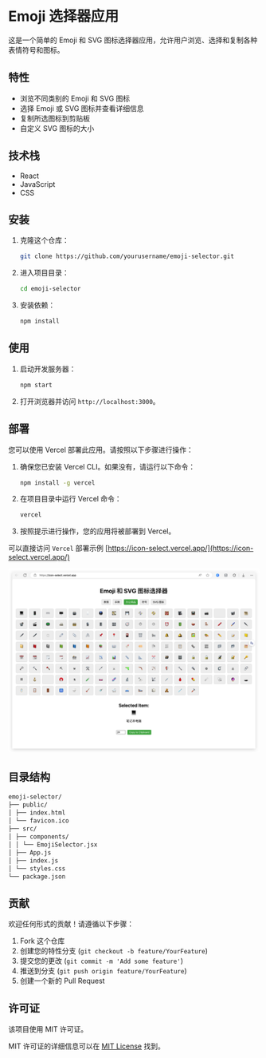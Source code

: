 # Emoji 选择器应用

这是一个简单的 Emoji 和 SVG 图标选择器应用，允许用户浏览、选择和复制各种表情符号和图标。

## 特性

- 浏览不同类别的 Emoji 和 SVG 图标
- 选择 Emoji 或 SVG 图标并查看详细信息
- 复制所选图标到剪贴板
- 自定义 SVG 图标的大小

## 技术栈

- React
- JavaScript
- CSS

## 安装

1. 克隆这个仓库：

   ```bash
   git clone https://github.com/yourusername/emoji-selector.git
   ```

2. 进入项目目录：

   ```bash
   cd emoji-selector
   ```

3. 安装依赖：

   ```bash
   npm install
   ```

## 使用

1. 启动开发服务器：

   ```bash
   npm start
   ```

2. 打开浏览器并访问 `http://localhost:3000`。

## 部署

您可以使用 Vercel 部署此应用。请按照以下步骤进行操作：

1. 确保您已安装 Vercel CLI。如果没有，请运行以下命令：

   ```bash
   npm install -g vercel
   ```

2. 在项目目录中运行 Vercel 命令：

   ```bash
   vercel
   ```

3. 按照提示进行操作，您的应用将被部署到 Vercel。

可以直接访问 `Vercel` 部署示例 [https://icon-select.vercel.app/](https://icon-select.vercel.app/)

<!-- SNAPSHOT -->
<img src="./snapshot.png" alt="snapshot" />

## 目录结构

```text
emoji-selector/
├── public/
│ ├── index.html
│ └── favicon.ico
├── src/
│ ├── components/
│ │ └── EmojiSelector.jsx
│ ├── App.js
│ ├── index.js
│ └── styles.css
└── package.json
```

## 贡献

欢迎任何形式的贡献！请遵循以下步骤：

1. Fork 这个仓库
2. 创建您的特性分支 (`git checkout -b feature/YourFeature`)
3. 提交您的更改 (`git commit -m 'Add some feature'`)
4. 推送到分支 (`git push origin feature/YourFeature`)
5. 创建一个新的 Pull Request

## 许可证

该项目使用 MIT 许可证。

MIT 许可证的详细信息可以在 [MIT License](https://opensource.org/licenses/MIT) 找到。